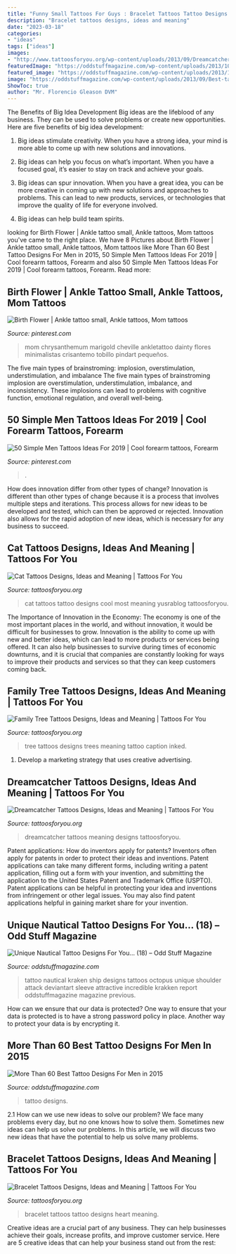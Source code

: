```yaml
---
title: "Funny Small Tattoos For Guys : Bracelet Tattoos Tattoo Designs Heart Meaning"
description: "Bracelet tattoos designs, ideas and meaning"
date: "2023-03-18"
categories:
- "ideas"
tags: ["ideas"]
images:
- "http://www.tattoosforyou.org/wp-content/uploads/2013/09/Dreamcatcher-Tattoos-For-Men.jpg"
featuredImage: "https://oddstuffmagazine.com/wp-content/uploads/2013/10/nautical-tattoo-designs-14.jpg"
featured_image: "https://oddstuffmagazine.com/wp-content/uploads/2013/10/nautical-tattoo-designs-14.jpg"
image: "https://oddstuffmagazine.com/wp-content/uploads/2013/09/Best-tattoo-designs-for-Men-13-526x800.jpg"
ShowToc: true
author: "Mr. Florencio Gleason DVM"
---
```



The Benefits of Big Idea Development
Big ideas are the lifeblood of any business. They can be used to solve problems or create new opportunities. Here are five benefits of big idea development:
1. Big ideas stimulate creativity. When you have a strong idea, your mind is more able to come up with new solutions and innovations.

2. Big ideas can help you focus on what’s important. When you have a focused goal, it’s easier to stay on track and achieve your goals.

3. Big ideas can spur innovation. When you have a great idea, you can be more creative in coming up with new solutions and approaches to problems. This can lead to new products, services, or technologies that improve the quality of life for everyone involved.

4. Big ideas can help build team spirits.

	

		
looking for Birth Flower | Ankle tattoo small, Ankle tattoos, Mom tattoos you've came to the right place. We have 8 Pictures about Birth Flower | Ankle tattoo small, Ankle tattoos, Mom tattoos like More Than 60 Best Tattoo Designs For Men in 2015, 50 Simple Men Tattoos Ideas For 2019 | Cool forearm tattoos, Forearm and also 50 Simple Men Tattoos Ideas For 2019 | Cool forearm tattoos, Forearm. Read more:
		
    
## Birth Flower | Ankle Tattoo Small, Ankle Tattoos, Mom Tattoos

<img loading=lazy src="https://i.pinimg.com/736x/fd/85/d7/fd85d71e0c29dc673dcce24442d4a009.jpg" onerror="this.onerror=null;this.src='https://tse3.mm.bing.net/th?id=OIP.rdUyT9AkiVNKSS2o-HEgdQHaFW&amp;pid=15.1';" alt="Birth Flower | Ankle tattoo small, Ankle tattoos, Mom tattoos">

_Source: pinterest.com_

>mom chrysanthemum marigold cheville ankletattoo dainty flores minimalistas crisantemo tobillo pindart pequeños. 

	

The five main types of brainstroming: implosion, overstimulation, understimulation, and imbalance
The five main types of brainstroming implosion are overstimulation, understimulation, imbalance, and inconsistency. These implosions can lead to problems with cognitive function, emotional regulation, and overall well-being.

    
## 50 Simple Men Tattoos Ideas For 2019 | Cool Forearm Tattoos, Forearm

<img loading=lazy src="https://i.pinimg.com/736x/82/5f/19/825f19112d478e0c2ee4c8158e1c686f.jpg" onerror="this.onerror=null;this.src='https://tse3.mm.bing.net/th?id=OIP.25kMULaMtT64CJtxNT-nbgHaLF&amp;pid=15.1';" alt="50 Simple Men Tattoos Ideas For 2019 | Cool forearm tattoos, Forearm">

_Source: pinterest.com_

>. 

	

How does innovation differ from other types of change?
Innovation is different than other types of change because it is a process that involves multiple steps and iterations. This process allows for new ideas to be developed and tested, which can then be approved or rejected. Innovation also allows for the rapid adoption of new ideas, which is necessary for any business to succeed.

    
## Cat Tattoos Designs, Ideas And Meaning | Tattoos For You

<img loading=lazy src="http://www.tattoosforyou.org/wp-content/uploads/2013/10/Cool-Cat-Tattoos.jpg" onerror="this.onerror=null;this.src='https://tse4.mm.bing.net/th?id=OIP.Sl6i1fiFJtPA10ZNhO0UBQHaJ4&amp;pid=15.1';" alt="Cat Tattoos Designs, Ideas and Meaning | Tattoos For You">

_Source: tattoosforyou.org_

>cat tattoos tattoo designs cool most meaning yusrablog tattoosforyou. 

	

The Importance of Innovation in the Economy:
The economy is one of the most important places in the world, and without innovation, it would be difficult for businesses to grow. Innovation is the ability to come up with new and better ideas, which can lead to more products or services being offered. It can also help businesses to survive during times of economic downturns, and it is crucial that companies are constantly looking for ways to improve their products and services so that they can keep customers coming back.

    
## Family Tree Tattoos Designs, Ideas And Meaning | Tattoos For You

<img loading=lazy src="https://www.tattoosforyou.org/wp-content/uploads/2013/11/Tattoos-Family-Tree.jpg" onerror="this.onerror=null;this.src='https://tse1.mm.bing.net/th?id=OIP.dl70cZ1W0Wlx4tWrHxCwMgHaLG&amp;pid=15.1';" alt="Family Tree Tattoos Designs, Ideas and Meaning | Tattoos For You">

_Source: tattoosforyou.org_

>tree tattoos designs trees meaning tattoo caption inked. 

	

1. Develop a marketing strategy that uses creative advertising.

    
## Dreamcatcher Tattoos Designs, Ideas And Meaning | Tattoos For You

<img loading=lazy src="http://www.tattoosforyou.org/wp-content/uploads/2013/09/Dreamcatcher-Tattoos-For-Men.jpg" onerror="this.onerror=null;this.src='https://tse3.mm.bing.net/th?id=OIP.gmrRsmLkV7ATVux2JTQNagHaJ4&amp;pid=15.1';" alt="Dreamcatcher Tattoos Designs, Ideas and Meaning | Tattoos For You">

_Source: tattoosforyou.org_

>dreamcatcher tattoos meaning designs tattoosforyou. 

	

Patent applications: How do inventors apply for patents?
Inventors often apply for patents in order to protect their ideas and inventions. Patent applications can take many different forms, including writing a patent application, filling out a form with your invention, and submitting the application to the United States Patent and Trademark Office (USPTO). 
Patent applications can be helpful in protecting your idea and inventions from infringement or other legal issues. You may also find patent applications helpful in gaining market share for your invention.

    
## Unique Nautical Tattoo Designs For You… (18) – Odd Stuff Magazine

<img loading=lazy src="https://oddstuffmagazine.com/wp-content/uploads/2013/10/nautical-tattoo-designs-14.jpg" onerror="this.onerror=null;this.src='https://tse4.mm.bing.net/th?id=OIP.agbnVWtDJox8mRS2pSMCJQHaOi&amp;pid=15.1';" alt="Unique Nautical Tattoo Designs For You… (18) – Odd Stuff Magazine">

_Source: oddstuffmagazine.com_

>tattoo nautical kraken ship designs tattoos octopus unique shoulder attack deviantart sleeve attractive incredible krakken report oddstuffmagazine magazine previous. 

	

How can we ensure that our data is protected?
One way to ensure that your data is protected is to have a strong password policy in place. Another way to protect your data is by encrypting it.

    
## More Than 60 Best Tattoo Designs For Men In 2015

<img loading=lazy src="https://oddstuffmagazine.com/wp-content/uploads/2013/09/Best-tattoo-designs-for-Men-13-526x800.jpg" onerror="this.onerror=null;this.src='https://tse2.mm.bing.net/th?id=OIP.qlxG6X9Kgq15KV8H73_zMAHaLQ&amp;pid=15.1';" alt="More Than 60 Best Tattoo Designs For Men in 2015">

_Source: oddstuffmagazine.com_

>tattoo designs. 

	

2.1 How can we use new ideas to solve our problem?
We face many problems every day, but no one knows how to solve them. Sometimes new ideas can help us solve our problems. In this article, we will discuss two new ideas that have the potential to help us solve many problems.

    
## Bracelet Tattoos Designs, Ideas And Meaning | Tattoos For You

<img loading=lazy src="https://www.tattoosforyou.org/wp-content/uploads/2016/03/Heart-Bracelet-Tattoo.jpg" onerror="this.onerror=null;this.src='https://tse2.mm.bing.net/th?id=OIP.ptT5eeHNUQR-eGROyrPWOQHaJ3&amp;pid=15.1';" alt="Bracelet Tattoos Designs, Ideas and Meaning | Tattoos For You">

_Source: tattoosforyou.org_

>bracelet tattoos tattoo designs heart meaning. 

	

Creative ideas are a crucial part of any business. They can help businesses achieve their goals, increase profits, and improve customer service. Here are 5 creative ideas that can help your business stand out from the rest:

